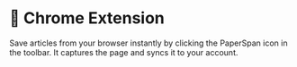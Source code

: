 # 🧩 Chrome Extension

Save articles from your browser instantly by clicking the PaperSpan icon in the toolbar. It captures the page and syncs it to your account.
